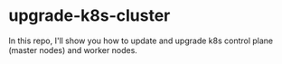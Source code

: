# upgrade-k8s-cluster
In this repo, I'll show you how to update and upgrade k8s control plane (master nodes) and worker nodes.
